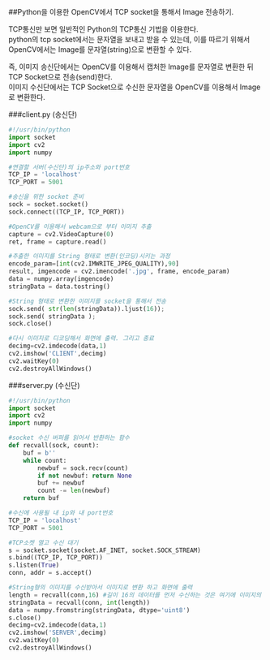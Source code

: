 ##Python을 이용한 OpenCV에서 TCP socket을 통해서 Image 전송하기.  

TCP통신만 보면 일반적인 Python의 TCP통신 기법을 이용한다.  
python의 tcp socket에서는 문자열을 보내고 받을 수 있는데, 이를 따르기 위해서 OpenCV에서는 Image를 문자열(string)으로 변환할 수 있다.  

즉,
이미지 송신단에서는 OpenCV를 이용해서 캡처한 Image를 문자열로 변환한 뒤 TCP Socket으로 전송(send)한다.  
이미지 수신단에서는 TCP Socket으로 수신한 문자열을 OpenCV를 이용해서 Image로 변환한다.  

###client.py (송신단)  
```python
#!/usr/bin/python
import socket
import cv2
import numpy

#연결할 서버(수신단)의 ip주소와 port번호
TCP_IP = 'localhost'
TCP_PORT = 5001

#송신을 위한 socket 준비
sock = socket.socket()
sock.connect((TCP_IP, TCP_PORT))

#OpenCV를 이용해서 webcam으로 부터 이미지 추출
capture = cv2.VideoCapture(0)
ret, frame = capture.read()

#추출한 이미지를 String 형태로 변환(인코딩)시키는 과정
encode_param=[int(cv2.IMWRITE_JPEG_QUALITY),90]
result, imgencode = cv2.imencode('.jpg', frame, encode_param)
data = numpy.array(imgencode)
stringData = data.tostring()

#String 형태로 변환한 이미지를 socket을 통해서 전송
sock.send( str(len(stringData)).ljust(16));
sock.send( stringData );
sock.close()

#다시 이미지로 디코딩해서 화면에 출력. 그리고 종료
decimg=cv2.imdecode(data,1)
cv2.imshow('CLIENT',decimg)
cv2.waitKey(0)
cv2.destroyAllWindows() 
```

###server.py (수신단)  
```python
#!/usr/bin/python
import socket
import cv2
import numpy

#socket 수신 버퍼를 읽어서 반환하는 함수
def recvall(sock, count):
    buf = b''
    while count:
        newbuf = sock.recv(count)
        if not newbuf: return None
        buf += newbuf
        count -= len(newbuf)
    return buf

#수신에 사용될 내 ip와 내 port번호
TCP_IP = 'localhost'
TCP_PORT = 5001

#TCP소켓 열고 수신 대기
s = socket.socket(socket.AF_INET, socket.SOCK_STREAM)
s.bind((TCP_IP, TCP_PORT))
s.listen(True)
conn, addr = s.accept()

#String형의 이미지를 수신받아서 이미지로 변환 하고 화면에 출력
length = recvall(conn,16) #길이 16의 데이터를 먼저 수신하는 것은 여기에 이미지의 길이를 먼저 받아서 이미지를 받을 때 편리하려고 하는 것이다.
stringData = recvall(conn, int(length))
data = numpy.fromstring(stringData, dtype='uint8')
s.close()
decimg=cv2.imdecode(data,1)
cv2.imshow('SERVER',decimg)
cv2.waitKey(0)
cv2.destroyAllWindows() 
```
